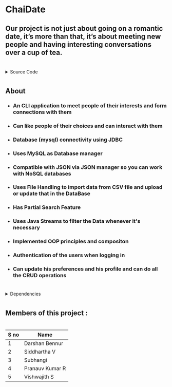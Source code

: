 # ChaiDate 

## Our project is not just about going on a romantic date, it’s more than that, it’s about meeting new people and having interesting conversations over a cup of tea.
#

<details>
           <summary>Source Code </summary>
           <p>Source Code is in the test folder/package of this repository</p>
</details>

#

## About

- ### An CLI application to meet people of their interests and form connections with them 

- ### Can like people of their choices and can interact with them

- ### Database (mysql) connectivity using JDBC 

- ### Uses MySQL as Database manager

- ### Compatible with JSON via JSON manager so you can work with NoSQL databases 

- ### Uses File Handling to import data from CSV file and upload or update that in the DataBase

- ### Has Partial Search Feature 

- ### Uses Java Streams to filter the Data whenever it's necessary

- ### Implemented OOP principles and compositon 

- ### Authentication of the users when logging in 

- ### Can update his preferences and his profile and can do all the CRUD operations

#

<details>
<summary> Dependencies </summary>
<p></p>
<p> sql connector </p>
<p> json manager  </p>
<p> CSV reader    </p>
<p> MySQL         </p>
</details>

#




## Members of this project : 

#

S no  | Name
------------- | -------------
 1     | Darshan Bennur
 2     | Siddhartha V  
 3     | Subhangi
 4     | Pranauv Kumar R
 5     | Vishwajith S

